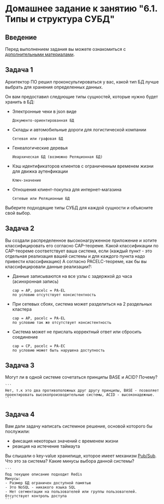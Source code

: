 # Домашнее задание к занятию "6.1. Типы и структура СУБД"

## Введение

Перед выполнением задания вы можете ознакомиться с 
[дополнительными материалами](https://github.com/netology-code/virt-homeworks/tree/master/additional/README.md).

## Задача 1

Архитектор ПО решил проконсультироваться у вас, какой тип БД 
лучше выбрать для хранения определенных данных.

Он вам предоставил следующие типы сущностей, которые нужно будет хранить в БД:

- Электронные чеки в json виде
    ```
    Документо-ориентированная БД
    ```

- Склады и автомобильные дороги для логистической компании
    ```
    Сетевая или графовая БД 
    ```
- Генеалогические деревья
    ```
    Иеархическая БД (возможно Реляционная БД)
    ```
- Кэш идентификаторов клиентов с ограниченным временем жизни для движка аутенфикации
    ```
    Ключ-значение 
    ```
- Отношения клиент-покупка для интернет-магазина
    ```
    Сетевые или Реляционные БД 
    ```

Выберите подходящие типы СУБД для каждой сущности и объясните свой выбор.

## Задача 2

Вы создали распределенное высоконагруженное приложение и хотите классифицировать его согласно 
CAP-теореме. Какой классификации по CAP-теореме соответствует ваша система, если 
(каждый пункт - это отдельная реализация вашей системы и для каждого пункта надо привести классификацию)
А согласно PACELC-теореме, как бы вы классифицировали данные реализации?:

- Данные записываются на все узлы с задержкой до часа (асинхронная запись)
    ```
    cap = AP, pacelc = PA-EL
    по условию отсутствует консистентность
    ```
- При сетевых сбоях, система может разделиться на 2 раздельных кластера
    ```
    cap = AP, pacelc = PA-EL
    по условию так же отсутствует консистентность
    ```
- Система может не прислать корректный ответ или сбросить соединение
    ```
    cap = CP, pacelc = PA-EC
    по условию может быть нарушена доступность
    ```



## Задача 3

Могут ли в одной системе сочетаться принципы BASE и ACID? Почему?

    ```
    Нет, т.к это два противоположных друг другу принципы, BASE - позволяет проектировать высокопроизводительные системы, ACID - высоконадежные.
    ```


## Задача 4

Вам дали задачу написать системное решение, основой которого бы послужили:

- фиксация некоторых значений с временем жизни
- реакция на истечение таймаута

Вы слышали о key-value хранилище, которое имеет механизм [Pub/Sub](https://habr.com/ru/post/278237/). 
Что это за система? Какие минусы выбора данной системы?

    ```
    Под текущее описание подходит Redis
    Минусы:
    - Размер БД ограничен доступной памятью
    - Это NoSQL - никакого языка SQL
    - Нет сегментации на пользователей или группы пользователей. Отсутствует контроль доступа
    ```

